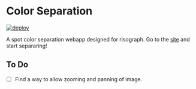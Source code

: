 Color Separation
================

[![deploy](https://github.com/hafaio/color-separation/actions/workflows/nextjs.yml/badge.svg)](https://github.com/hafaio/color-separation/actions/workflows/nextjs.yml)

A spot color separation webapp designed for risograph. Go to the
[site](https://hafaio.github.io/color-separation) and start separaring!

To Do
-----

- [ ] Find a way to allow zooming and panning of image.
